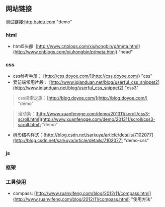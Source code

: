 ## 网站链接

测试链接:[http:baidu.com](http:baidu.com)  "demo"

### html
* html5头部 :[http://www.cnblogs.com/xiuhongbin/p/meta.html](http://www.cnblogs.com/xiuhongbin/p/meta.html)  "head" 

### css
* css参考手册： [http://css.doyoe.com/](http://css.doyoe.com/) "css"
* 爱前端常用片段： [http://www.iqianduan.net/blog/userful_css_snippet2](http://www.iqianduan.net/blog/userful_css_snippet2)  "css3"

> css探索之旅：[http://blog.doyoe.com/](http://blog.doyoe.com/) "demo"

> 滚动条：[http://www.xuanfengge.com/demo/201311/scroll/css3-scroll.html](http://www.xuanfengge.com/demo/201311/scroll/css3-scroll.html) "demo"

* 树形结构样式：[http://blog.csdn.net/sarkuya/article/details/7102077](http://blog.csdn.net/sarkuya/article/details/7102077)  "demo-css"

### js





### 框架


### 工具使用

* compass: [http://www.ruanyifeng.com/blog/2012/11/compass.html](http://www.ruanyifeng.com/blog/2012/11/compass.html) "使用方法"

